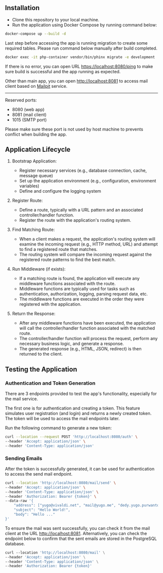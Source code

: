 ## Installation

- Clone this repository to your local machine.
- Run the application using Docker Compose by running command below:
```bash
docker-compose up --build -d
```

Last step before accessing the app is running migration to create some required tables. Please run command below manually after build completed.

```bash
docker exec -it php-container vendor/bin/phinx migrate -e development
```

If there is no error, you can open URL [https://localhost:8080/ping]() to make sure build is successful and the app running as expected.

Other than main app, you can open [http://localhost:8081]() to access mail client based on [Mailpit](https://mailpit.axllent.org/) service.

***

Reserved ports:
- 8080 (web app)
- 8081 (mail client)
- 1015 (SMTP port)

Please make sure these port is not used by host machine to prevents conflict when building the app.

## Application Lifecycle
1. Bootstrap Application:
    - Register necessary services (e.g., database connection, cache, message queue)
    - Set up the application environment (e.g., configuration, environment variables)
    - Define and configure the logging system

2. Register Route:
    - Define a route, typically with a URL pattern and an associated controller/handler function.
    - Register the route with the application's routing system.

3. Find Matching Route:
    - When a client makes a request, the application's routing system will examine the incoming request (e.g., HTTP method, URL) and attempt to find a registered route that matches.
    - The routing system will compare the incoming request against the registered route patterns to find the best match.

4. Run Middleware (if exists):
    - If a matching route is found, the application will execute any middleware functions associated with the route.
    - Middleware functions are typically used for tasks such as authentication, authorization, logging, parsing request data, etc.
    - The middleware functions are executed in the order they were registered with the application.

5. Return the Response:
    - After any middleware functions have been executed, the application will call the controller/handler function associated with the matched route.
    - The controller/handler function will process the request, perform any necessary business logic, and generate a response.
    - The generated response (e.g., HTML, JSON, redirect) is then returned to the client.

## Testing the Application

### Authentication and Token Generation
There are 3 endpoints provided to test the app's functionality, especially for the mail service.

The first one is for authentication and creating a token. This feature simulates user registration (and login) and returns a newly created token. The token will be used to access the mail endpoints later.

Run the following command to generate a new token:
```bash
curl --location --request POST 'http://localhost:8080/auth' \
--header 'Accept: application/json' \
--header 'Content-Type: application/json'
```

### Sending Emails
After the token is successfully generated, it can be used for authentication to access the send mail endpoint.

```bash
curl --location 'http://localhost:8080/mail/send' \
--header 'Accept: application/json' \
--header 'Content-Type: application/json' \
--header 'Authorization: Bearer {token}' \
--data-raw '{
    "address": ["yugo@vivaldi.net", "mail@yugo.me", "dedy.yugo.purwanto@gmail.com"],
    "subject": "Hello World!",
    "body": "Hello ..."
}'
```

To ensure the mail was sent successfully, you can check it from the mail client at the URL [http://localhost:8081](). Alternatively, you can check the endpoint below to confirm that the sent emails are stored in the PostgreSQL database.

```dockerfile
curl --location 'http://localhost:8080/mail' \
--header 'Accept: application/json' \
--header 'Content-Type: application/json' \
--header 'Authorization: Bearer {token}'
```